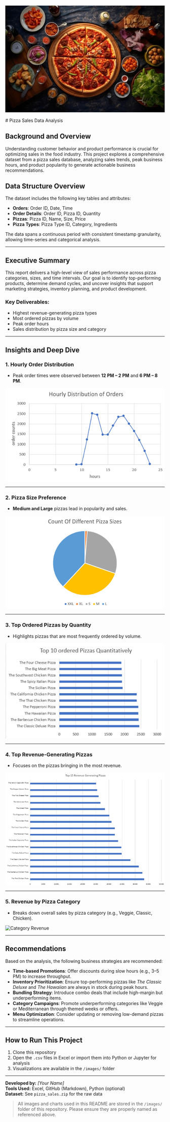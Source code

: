 <p align="center">
  <img src="images/pizza%20image.jpg" style="max-width: 100%; height: auto;" alt="Pizza Banner">
</p>
# Pizza Sales Data Analysis

## Background and Overview
Understanding customer behavior and product performance is crucial for optimizing sales in the food industry. This project explores a comprehensive dataset from a pizza sales database, analyzing sales trends, peak business hours, and product popularity to generate actionable business recommendations.


## Data Structure Overview
The dataset includes the following key tables and attributes:

- **Orders**: Order ID, Date, Time  
- **Order Details**: Order ID, Pizza ID, Quantity  
- **Pizzas**: Pizza ID, Name, Size, Price  
- **Pizza Types**: Pizza Type ID, Category, Ingredients  

The data spans a continuous period with consistent timestamp granularity, allowing time-series and categorical analysis.

---

## Executive Summary
This report delivers a high-level view of sales performance across pizza categories, sizes, and time intervals. Our goal is to identify top-performing products, determine demand cycles, and uncover insights that support marketing strategies, inventory planning, and product development.

### Key Deliverables:
- Highest revenue-generating pizza types  
- Most ordered pizzas by volume  
- Peak order hours  
- Sales distribution by pizza size and category  

---

## Insights and Deep Dive

### 1. Hourly Order Distribution
- Peak order times were observed between **12 PM – 2 PM** and **6 PM – 8 PM**.

![Hourly Orders](images/hourly%20distribution.png)

---

### 2. Pizza Size Preference
- **Medium and Large** pizzas lead in popularity and sales.

![Pizza Sizes](images/count%20of%20different%20pizza%20sizes.png)

---

### 3. Top Ordered Pizzas by Quantity
- Highlights pizzas that are most frequently ordered by volume.

![Top Ordered Pizzas](images/top%2010%20pizzas%20ordered%20quantitatively.png)

---

### 4. Top Revenue-Generating Pizzas
- Focuses on the pizzas bringing in the most revenue.

![Top Revenue Pizzas](images/top%2015%20revenue%20generating%20pizzas.png)

---

### 5. Revenue by Pizza Category
- Breaks down overall sales by pizza category (e.g., Veggie, Classic, Chicken).

![Category Revenue](images/revenue%20generated%20by%20each%20category.png)

---

## Recommendations

Based on the analysis, the following business strategies are recommended:

- **Time-based Promotions**: Offer discounts during slow hours (e.g., 3–5 PM) to increase throughput.  
- **Inventory Prioritization**: Ensure top-performing pizzas like *The Classic Deluxe* and *The Hawaiian* are always in stock during peak hours.  
- **Bundling Strategy**: Introduce combo deals that include high-margin but underperforming items.  
- **Category Campaigns**: Promote underperforming categories like Veggie or Mediterranean through themed weeks or offers.  
- **Menu Optimization**: Consider updating or removing low-demand pizzas to streamline operations.  

---

## How to Run This Project

1. Clone this repository
2. Open the `.csv` files in Excel or import them into Python or Jupyter for analysis
3. Visualizations are available in the `/images/` folder

---

**Developed by:** *[Your Name]*  
**Tools Used:** Excel, GitHub (Markdown), Python (optional)  
**Dataset:** See `pizza_sales.zip` for the raw data

> All images and charts used in this README are stored in the `/images/` folder of this repository. Please ensure they are properly named as referenced above.
